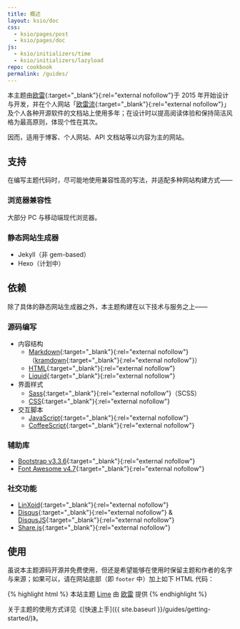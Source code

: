 ```yaml
---
title: 概述
layout: ksio/doc
css:
  - ksio/pages/post
  - ksio/pages/doc
js:
  - ksio/initializers/time
  - ksio/initializers/lazyload
repo: cookbook
permalink: /guides/
---
```


本主题由[欧雷](https://linxoid.com/ourai/?utm_source=ourai.github.io/lime){:target="_blank"}{:rel="external nofollow"}于 2015 年开始设计与开发，并在个人网站「[欧雷流](https://ourai.ws/?utm_source=ourai.github.io/lime){:target="_blank"}{:rel="external nofollow"}」及个人各种开源软件的文档站上使用多年；在设计时以提高阅读体验和保持简洁风格为最高原则，体现个性在其次。

因而，适用于博客、个人网站、API 文档站等以内容为主的网站。

## 支持

在编写主题代码时，尽可能地使用兼容性高的写法，并适配多种网站构建方式——

### 浏览器兼容性

大部分 PC 与移动端现代浏览器。

### 静态网站生成器

- Jekyll（非 gem-based）
- Hexo（计划中）

## 依赖

除了具体的静态网站生成器之外，本主题构建在以下技术与服务之上——

### 源码编写

- 内容结构
  - [Markdown](https://www.markdownguide.org/){:target="_blank"}{:rel="external nofollow"}（[kramdown](https://kramdown.gettalong.org/){:target="_blank"}{:rel="external nofollow"}）
  - [HTML](https://developer.mozilla.org/en-US/docs/Web/HTML){:target="_blank"}{:rel="external nofollow"}
  - [Liquid](https://shopify.dev/docs/api/liquid){:target="_blank"}{:rel="external nofollow"}
- 界面样式
  - [Sass](https://sass-lang.com/){:target="_blank"}{:rel="external nofollow"}（SCSS）
  - [CSS](https://developer.mozilla.org/en-US/docs/Web/CSS){:target="_blank"}{:rel="external nofollow"}
- 交互脚本
  - [JavaScript](https://developer.mozilla.org/en-US/docs/Web/JavaScript){:target="_blank"}{:rel="external nofollow"}
  - [CoffeeScript](https://coffeescript.org/){:target="_blank"}{:rel="external nofollow"}

### 辅助库

- [Bootstrap v3.3.6](https://getbootstrap.com/docs/3.3/){:target="_blank"}{:rel="external nofollow"}
- [Font Awesome v4.7](https://fontawesome.com/v4/icons/){:target="_blank"}{:rel="external nofollow"}

### 社交功能

- [LinXoid](https://linxoid.com/){:target="_blank"}{:rel="external nofollow"}
- [Disqus](https://disqus.com/){:target="_blank"}{:rel="external nofollow"} & [DisqusJS](https://disqusjs.skk.moe/){:target="_blank"}{:rel="external nofollow"}
- [Share.js](https://github.com/overtrue/share.js){:target="_blank"}{:rel="external nofollow"}

## 使用

虽说本主题源码开源并免费使用，但还是希望能够在使用时保留主题和作者的名字与来源；如果可以，请在网站底部（即 `footer` 中）加上如下 HTML 代码：

{% highlight html %}
本站主题 <a href="https://ourai.github.io/lime/" target="_blank" rel="external nofollow">Lime</a> 由 <a href="https://linxoid.com/ourai/" target="_blank" rel="external nofollow">欧雷</a> 提供
{% endhighlight %}

关于主题的使用方式详见《[快速上手]({{ site.baseurl }}/guides/getting-started/)》。
